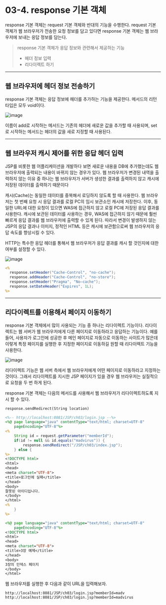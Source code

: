# 03-4. response 기본 객체
response 기본 객체는 request 기본 객체와 반대의 기능을 수행한다. 
request 기본 객체가 웹 브라우저가 전송한 요청 정보를 담고 있다면 response 기본 객체는 웹 브라우저에 보내는 응답 정보를 담는다.

> response 기본 객체가 응답 정보와 관련해서 제공하는 기능
>
> - 헤더 정보 입력
> - 리다이렉트 하기
***
## 웹 브라우저에 헤더 정보 전송하기
response 기본 객체는 응답 정보에 헤더를 추가하는 기능을 제공한다. 메서드의 리턴 타입은 모두 void이다.

![image](https://github.com/GYUNGAEEEE/WebProgramming/assets/158580466/93607315-4570-4a03-a5cd-6dc833edd5fd)

이름이 add로 시작하는 메서드는 기존의 헤더에 새로운 값을 추가할 때 사용되며, set로 시작하는 메서드는 헤더의 값을 새로 지정할 때 사용된다.
***
## 웹 브라우저 캐시 제어를 위한 응답 헤더 입력
JSP를 비롯한 웹 어플리케이션을 개발하다 보면 새로운 내용을 DB에 추가했는데도 웹 브라우저에 출력되는 내용이 바뀌지 않는 경우가 있다. 
웹 브라우저가 변경된 내역을 출력하지 않는 이유 중 하나는 웹 브라우저가 서버가 생성한 결과를 출력하지 않고 캐시에 저장된 데이터를 출력하기 때문이다

캐시(Cache)는 동일한 데이터를 중복해서 로딩하지 않도록 할 때 사용한다.
웹 브라우저는 첫 번째 요청 시 응답 결과를 로컬 PC의 임시 보관소인 캐시에 저장한다. 
이후, 동일한 URL에 대한 요청이 있으면 WAS에 접근하지 않고 로컬 PC에 저장된 응답 결과를 사용한다. 
캐시에 보관된 데이터를 사용하는 경우, WAS에 접근하지 않기 때문에 훨씬 빠르게 응답 결과를 웹 브라우저에 출력할 수 있게 된다. 
따라서 변경이 발생하지 않는 JSP의 응답 결과나 이미지, 정적인 HTML 등은 캐시에 보관함으로써 웹 브라우저의 응답 속도를 향상시킬 수 있다.

HTTP는 특수한 응답 헤더를 통해서 웹 브라우저가 응답 결과를 캐시 할 것인지에 대한 여부를 설정할 수 있다.

![image](https://github.com/GYUNGAEEEE/WebProgramming/assets/158580466/4acf557a-896d-4ecf-a1a8-3b755aa85ba5)

```jsp
<%
  response.setHeader("Cache-Control", "no-cache");
  response.addHeader("Cache-Control", "no-store");
  response.setHeader("Pragma", "No—cache");
  response.setDateHeader("Expires", 1L);
%>
```
***
## 리다이렉트를 이용해서 페이지 이동하기
response 기본 객체에서 많이 사용되는 기능 중 하나는 리다이렉트 기능이다. 
리다이렉트는 웹 서버가 웹 브라우저에게 다른 페이지로 이동하라고 응답하는 기능이다. 
예를 들어, 사용자가 로그인에 성공한 후 메인 페이지로 자동으로 이동하는 사이트가 많은데 이렇게 특정 페이지를 실행한 후 지정한 페이지로 이동하길 원할 때 리다이렉트 기능을 사용한다.

![image](https://github.com/GYUNGAEEEE/WebProgramming/assets/158580466/69b25fd4-daf1-4029-a59f-886ee1d83f48)

리다이렉트 기능은 웹 서버 측에서 웹 브라우저에게 어떤 페이지로 이동하라고 지정하는 것이다. 
그래서 리다이렉트를 지시한 JSP 페이지가 있을 경우 웹 브라우저는 실질적으로 요청을 두 번 하게 된다.

response 기본 객체는 다음의 메서드를 사용해서 웹 브라우저가 리다이렉트하도록 지시 할 수 있다.
```jsp
response.sendRedirect(String location)
```
```jsp
<%-- http://localhost:8081/JSP/ch03/login.jsp --%>
<%@ page language="java" contentType="text/html; charset=UTF-8"
    pageEncoding="UTF-8"%>
<%
	String id = request.getParameter("memberId");
	if(id != null && id.equals("madvirus")) {
		response.sendRedirect("/JSP/ch03/index.jsp");
	} else {
%>
<!DOCTYPE html>
<html>
<head>
<meta charset="UTF-8">
<title>로그인에 실패</title>
</head>
<body>
잘못된 아이디입니다.
</body>
</html>
<%
	}
%>
```
```jsp
<%@ page language="java" contentType="text/html; charset=UTF-8"
    pageEncoding="UTF-8"%>
<!DOCTYPE html>
<html>
<head>
<meta charset="UTF-8">
<title>3장 예제</title>
</head>
<body>
3장의 인덱스 페이지
</body>
</html>
```
웹 브라우저를 실행한 후 다음과 같이 URL을 입력해보자.
```
http://localhost:8081/JSP/ch03/login.jsp?memberId=madv
http://localhost:8081/JSP/ch03/login.jsp?memberId=madvirus
```
